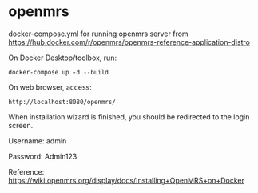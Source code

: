 # openmrs
docker-compose.yml for running openmrs server from https://hub.docker.com/r/openmrs/openmrs-reference-application-distro

On Docker Desktop/toolbox, run:
```
docker-compose up -d --build
```

On web browser, access:
```
http://localhost:8080/openmrs/
```

When installation wizard is finished, you should be redirected to the login screen.

Username: admin

Password: Admin123

Reference:
https://wiki.openmrs.org/display/docs/Installing+OpenMRS+on+Docker
